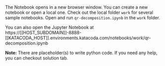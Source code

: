 The Notebook opens in a new browser window. You can create a new notebook or open a local one. Check out the local folder `work` for several sample notebooks. Open and run `qr-decomposition.ipynb` in the `work` folder.

You can also open the Jupyter Notebook at https://[[HOST_SUBDOMAIN]]-8888-[[KATACODA_HOST]].environments.katacoda.com/notebooks/work/qr-decomposition.ipynb

**Note:**
There are placeholder(s) to write python code. If you need any help, you can checkout solution tab.